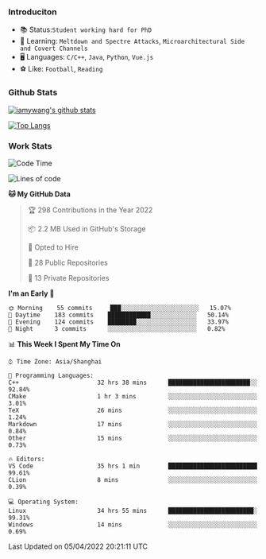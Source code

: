 ### Introduciton

- 📚 Status:`Student working hard for PhD`
- 🔎 Learning: `Meltdown and Spectre Attacks`, `Microarchitectural Side and Covert Channels`
- 🖥️ Languages: `C/C++`, `Java`, `Python`, `Vue.js`
- ⚽ Like: `Football`, `Reading`

### Github Stats

[![iamywang's github stats](https://github-readme-stats.vercel.app/api?username=iamywang&count_private=true&show_icons=true)]()

[![Top Langs](https://github-readme-stats.vercel.app/api/top-langs/?username=iamywang&layout=compact)]()

### Work Stats

<!--START_SECTION:waka-->
![Code Time](http://img.shields.io/badge/Code%20Time-246%20hrs%2016%20mins-blue)

![Lines of code](https://img.shields.io/badge/From%20Hello%20World%20I%27ve%20Written-523%20Thousand%20lines%20of%20code-blue)

**🐱 My GitHub Data** 

> 🏆 298 Contributions in the Year 2022
 > 
> 📦 2.2 MB Used in GitHub's Storage 
 > 
> 💼 Opted to Hire
 > 
> 📜 28 Public Repositories 
 > 
> 🔑 13 Private Repositories  
 > 
**I'm an Early 🐤** 

```text
🌞 Morning    55 commits     ███░░░░░░░░░░░░░░░░░░░░░░   15.07% 
🌆 Daytime    183 commits    ████████████░░░░░░░░░░░░░   50.14% 
🌃 Evening    124 commits    ████████░░░░░░░░░░░░░░░░░   33.97% 
🌙 Night      3 commits      ░░░░░░░░░░░░░░░░░░░░░░░░░   0.82%

```


📊 **This Week I Spent My Time On** 

```text
⌚︎ Time Zone: Asia/Shanghai

💬 Programming Languages: 
C++                      32 hrs 38 mins      ███████████████████████░░   92.84% 
CMake                    1 hr 3 mins         ░░░░░░░░░░░░░░░░░░░░░░░░░   3.01% 
TeX                      26 mins             ░░░░░░░░░░░░░░░░░░░░░░░░░   1.24% 
Markdown                 17 mins             ░░░░░░░░░░░░░░░░░░░░░░░░░   0.84% 
Other                    15 mins             ░░░░░░░░░░░░░░░░░░░░░░░░░   0.73%

🔥 Editors: 
VS Code                  35 hrs 1 min        █████████████████████████   99.61% 
CLion                    8 mins              ░░░░░░░░░░░░░░░░░░░░░░░░░   0.39%

💻 Operating System: 
Linux                    34 hrs 55 mins      ████████████████████████░   99.31% 
Windows                  14 mins             ░░░░░░░░░░░░░░░░░░░░░░░░░   0.69%

```


 Last Updated on 05/04/2022 20:21:11 UTC
<!--END_SECTION:waka-->
